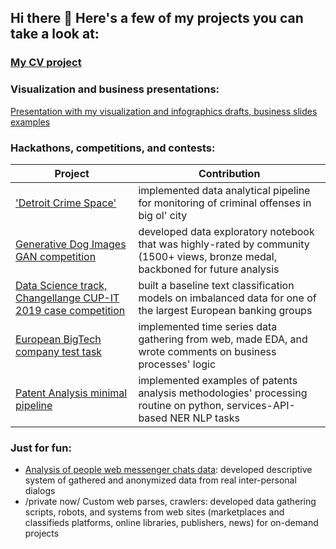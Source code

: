 ## Hi there 👋 Here's a few of my projects you can take a look at:

<!--
**Witold1/Witold1** is a ✨ _special_ ✨ repository because its `README.md` (this file) appears on your GitHub profile.

Here are some ideas to get you started:

- 🔭 I’m currently working on ...
- 🌱 I’m currently learning ...
- 👯 I’m looking to collaborate on ...
- 🤔 I’m looking for help with ...
- 💬 Ask me about ...
- 📫 How to reach me: ...
- 😄 Pronouns: ...
- ⚡ Fun fact: ...
-->

### [My CV project](firebase-dinamic-link)

### Visualization and business presentations: 
[Presentation with my visualization and infographics drafts, business slides examples](firebase-dinamic-link)

### Hackathons, competitions, and contests:
| Project | Contribution |
| ------- | --------------|
| ['Detroit Crime Space'](https://github.com/Witold1/detroit_crime_space) | implemented data analytical pipeline for monitoring of criminal offenses in big ol' city  |
| [Generative Dog Images GAN competition](https://www.kaggle.com/witold1/quick-data-explanation-and-eda) | developed data exploratory notebook that was highly-rated by community (1500+ views, bronze medal, backboned for future analysis |
| [Data Science track, Changellange CUP-IT 2019 case competition](https://www.kaggle.com/mihaon/cup-it-19-sample-baseline) | built a baseline text classification models on imbalanced data for one of the largest European banking groups |
| [European BigTech company test task](https://github.com/Witold1/yandex_intern_hypercube_test) | implemented time series data gathering from web, made EDA, and wrote comments on business processes' logic |
| [Patent Analysis minimal pipeline](https://www.kaggle.com/mihaon/cup-it-19-sample-baseline) | implemented examples of patents analysis methodologies' processing routine on python, services-API-based NER NLP tasks |

### Just for fun:
* [Analysis of people web messenger chats data](https://github.com/Witold1/messenger_chat_descriptive): developed descriptive system of gathered and anonymized data from real inter-personal dialogs
* /private now/ Custom web parses, crawlers: developed data gathering scripts, robots, and systems from web sites (marketplaces and classifieds platforms, online libraries, publishers, news) for on-demand projects
